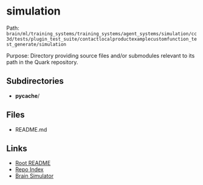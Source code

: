 # simulation

Path: `brain/ml/training_systems/training_systems/agent_systems/simulation/cc3d/tests/plugin_test_suite/contactlocalproductexamplecustomfunction_test_generate/simulation`

Purpose: Directory providing source files and/or submodules relevant to its path in the Quark repository.

## Subdirectories
- __pycache__/

## Files
- README.md

## Links
- [Root README](../../../../../../../../../../README.md)
- [Repo Index](../../../../../../../../../../repo_index.json)
- [Brain Simulator](../../../../../../../../../../brain/architecture/brain_simulator.py)
